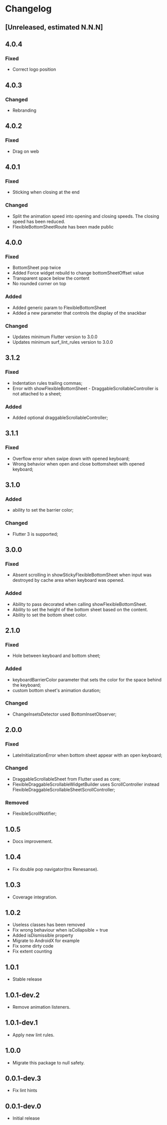 # Changelog

## [Unreleased, estimated N.N.N]

## 4.0.4

### Fixed

* Correct logo position

## 4.0.3

### Changed

* Rebranding

## 4.0.2

### Fixed

* Drag on web

## 4.0.1

### Fixed

* Sticking when closing at the end

### Changed

* Split the animation speed into opening and closing speeds. The closing speed has been reduced.
* FlexibleBottomSheetRoute has been made public

## 4.0.0

### Fixed

* BottomSheet pop twice
* Added Force widget rebuild to change bottomSheetOffset value
* Transparent space below the content
* No rounded corner on top

### Added

* Added generic param to FlexibleBottomSheet
* Added a new parameter that controls the display of the snackbar

### Changed

* Updates minimum Flutter version to 3.0.0
* Updates minimum surf_lint_rules version to 3.0.0

## 3.1.2

### Fixed

* Indentation rules trailing commas;
* Error with showFlexibleBottomSheet - DraggableScrollableController is not attached to a sheet;

### Added

* Added optional draggableScrollableController;

## 3.1.1

### Fixed

* Overflow error when swipe down with opened keyboard;
* Wrong behavior when open and close bottomsheet with opened keyboard;

## 3.1.0

### Added

* ability to set the barrier color;

### Changed

* Flutter 3 is supported;

## 3.0.0

### Fixed

* Absent scrolling in showStickyFlexibleBottomSheet when input was destroyed by cache area when keyboard was opened.

### Added

* Ability to pass decorated when calling showFlexibleBottomSheet.
* Ability to set the height of the bottom sheet based on the content.
* Ability to set the bottom sheet color.

## 2.1.0

### Fixed

* Hole between keyboard and bottom sheet;

### Added

* keyboardBarrierColor parameter that sets the color for the space behind the keyboard;
* custom bottom sheet's animation duration;

### Changed

* ChangeInsetsDetector used BottomInsetObserver;

## 2.0.0

### Fixed

* LateInitializationError when bottom sheet appear with an open keyboard;

### Changed

* DraggableScrollableSheet from Flutter used as core;
* FlexibleDraggableScrollableWidgetBuilder uses ScrollController instead FlexibleDraggableScrollableSheetScrollController;

### Removed

* FlexibleScrollNotifier;

## 1.0.5

* Docs improvement.

## 1.0.4

* Fix double pop navigator(tnx Renesanse).

## 1.0.3

* Coverage integration.

## 1.0.2

* Useless classes has been removed
* Fix wrong behaviour when isCollapsible = true
* Added isDismissible property
* Migrate to AndroidX for example
* Fix some dirty code
* Fix extent counting

## 1.0.1

* Stable release

## 1.0.1-dev.2

* Remove animation listeners.

## 1.0.1-dev.1

* Apply new lint rules.

## 1.0.0

* Migrate this package to null safety.

## 0.0.1-dev.3

* Fix lint hints

## 0.0.1-dev.0

* Initial release
